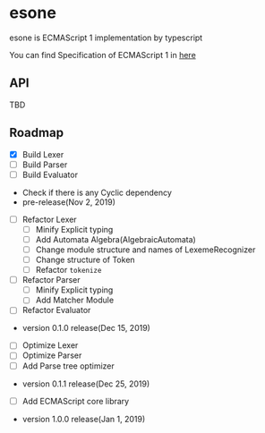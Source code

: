 # esone

esone is ECMAScript 1 implementation by typescript

You can find Specification of ECMAScript 1 in [here](https://www.ecma-international.org/publications/files/ECMA-ST-ARCH/ECMA-262,%201st%20edition,%20June%201997.pdf)

## API

TBD

## Roadmap

- [x] Build Lexer
- [ ] Build Parser
- [ ] Build Evaluator
- Check if there is any Cyclic dependency
- pre-release(Nov 2, 2019)
- [ ] Refactor Lexer
  - [ ] Minify Explicit typing 
  - [ ] Add Automata Algebra(AlgebraicAutomata)
  - [ ] Change module structure and names of LexemeRecognizer
  - [ ] Change structure of Token
  - [ ] Refactor `tokenize`
- [ ] Refactor Parser
  - [ ] Minify Explicit typing 
  - [ ] Add Matcher Module
- [ ] Refactor Evaluator
- version 0.1.0 release(Dec 15, 2019)
- [ ] Optimize Lexer
- [ ] Optimize Parser
- [ ] Add Parse tree optimizer
- version 0.1.1 release(Dec 25, 2019)
- [ ] Add ECMAScript core library
- version 1.0.0 release(Jan 1, 2019)
